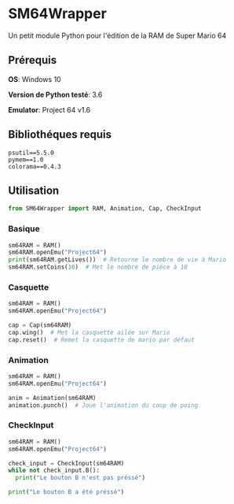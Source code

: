 # SM64Wrapper
Un petit module Python pour l'édition de la RAM de Super Mario 64

## Prérequis
**OS**: Windows 10

**Version de Python testé**: 3.6

**Emulator**: Project 64 v1.6

## Bibliothéques requis
```
psutil==5.5.0
pymem==1.0
colorama==0.4.3
 ```

## Utilisation

```python
from SM64Wrapper import RAM, Animation, Cap, CheckInput
```

### Basique

```python
sm64RAM = RAM() 
sm64RAM.openEmu("Project64")
print(sm64RAM.getLives())  # Retourne le nombre de vie à Mario
sm64RAM.setCoins(10)  # Met le nombre de piéce à 10
```

### Casquette
```python
sm64RAM = RAM() 
sm64RAM.openEmu("Project64")

cap = Cap(sm64RAM)
cap.wing()  # Met la casquette ailée sur Mario
cap.reset()  # Remet la casquette de mario par défaut
```

### Animation
```python
sm64RAM = RAM() 
sm64RAM.openEmu("Project64")

anim = Animation(sm64RAM)
animation.punch()  # Joue l'animation du coup de poing
```
### CheckInput
```python
sm64RAM = RAM() 
sm64RAM.openEmu("Project64")

check_input = CheckInput(sm64RAM)
while not check_input.B():
  print("Le bouton B n'est pas préssé")

print("Le bouton B a été préssé")
```
